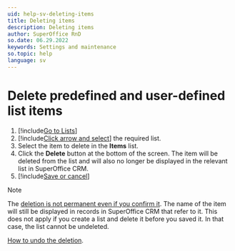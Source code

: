 ```yaml
---
uid: help-sv-deleting-items
title: Deleting items
description: Deleting items
author: SuperOffice RnD
so.date: 06.29.2022
keywords: Settings and maintenance
so.topic: help
language: sv
---
```


# Delete predefined and user-defined list items

1. [!include[Go to Lists](includes/goto-lists.md)]
2. [!include[Click arrow and select](includes/expand-list.md)] the required list.
3. Select the item to delete in the **Items** list.
4. Click the **Delete** button at the bottom of the screen. The item will be deleted from the list and will also no longer be displayed in the relevant list in SuperOffice CRM.
5. [!include[Save or cancel](includes/save-or-cancel.md)]

> [!NOTE]
> The [deletion is not permanent even if you confirm it][1]. The name of the item will still be displayed in records in SuperOffice CRM that refer to it. This does not apply if you create a list and delete it before you saved it. In that case, the list cannot be undeleted.
>
> [How to undo the deletion][1].

<!-- Referenced links -->
[1]: organize/deleted-items-and-headings.md

<!-- Referenced images -->

